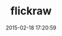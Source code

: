 ---
layout: post
title:  "flickraw"
repo:   "hanklords/flickraw"
date:   2015-02-18 17:20:59
gemurl: http://hanklords.github.com/flickraw/
---